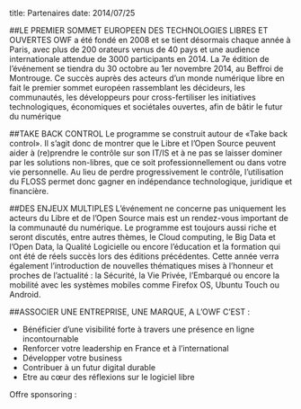title: Partenaires
date: 2014/07/25


##LE PREMIER SOMMET EUROPEEN DES TECHNOLOGIES LIBRES ET OUVERTES
OWF a été fondé en 2008 et se tient désormais chaque année à Paris, avec plus de 200 orateurs venus de 40 pays et une audience internationale attendue de 3000 participants en 2014. La 7e édition de l’événement se tiendra du 30 octobre au 1er novembre 2014, au Beffroi de Montrouge. 
Ce succès auprès des acteurs d’un monde numérique libre en fait le premier sommet européen rassemblant les décideurs, les communautés, les développeurs pour cross-fertiliser les initiatives technologiques, économiques et sociétales ouvertes, afin de bâtir le futur du numérique


##TAKE BACK CONTROL
Le programme se construit autour de «Take back control». Il s’agit donc de montrer que le Libre et l’Open Source peuvent aider à (re)prendre le contrôle sur son IT/IS et à ne pas se  laisser dominer par les solutions non-libres, que ce soit professionnellement ou dans votre vie personnelle. Au lieu de perdre progressivement le contrôle, l’utilisation du FLOSS permet donc gagner en indépendance technologique, juridique et financière.


##DES ENJEUX MULTIPLES
L’événement ne concerne pas uniquement les acteurs du Libre et de l’Open Source mais est un rendez-vous important de la communauté du numérique. Le programme est toujours aussi riche et seront discutés, entre autres thèmes, le Cloud computing, le Big Data et l’Open Data, la Qualité Logicielle ou encore l’éducation et la formation qui ont été de réels succès lors des éditions précédentes. Cette année verra également l’introduction de nouvelles thématiques mises à l’honneur et proches de l’actualité : la Sécurité, la Vie Privée, l’Embarqué ou encore la mobilité avec les systèmes mobiles comme Firefox OS, Ubuntu Touch ou Android.


##ASSOCIER UNE ENTREPRISE, UNE MARQUE, A L’OWF C’EST :
* Bénéficier d’une visibilité forte à travers une présence en ligne incontournable
* Renforcer votre leadership en France et à l’international
* Développer votre business
* Contribuer à un futur digital durable
* Etre au cœur des réflexions sur le logiciel libre 



Offre sponsoring :

